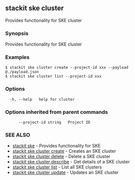 ## stackit ske cluster

Provides functionality for SKE cluster

### Synopsis

Provides functionality for SKE cluster

### Examples

```
$ stackit ske cluster create --project-id xxx --payload @./payload.json
$ stackit ske cluster list --project-id xxx
```

### Options

```
  -h, --help   help for cluster
```

### Options inherited from parent commands

```
      --project-id string   Project ID
```

### SEE ALSO

* [stackit ske](./stackit_ske.md)	 - Provides functionality for SKE
* [stackit ske cluster create](./stackit_ske_cluster_create.md)	 - Creates an SKE cluster
* [stackit ske cluster delete](./stackit_ske_cluster_delete.md)	 - Delete a SKE cluster
* [stackit ske cluster describe](./stackit_ske_cluster_describe.md)	 - Get details of a SKE cluster
* [stackit ske cluster list](./stackit_ske_cluster_list.md)	 - List all SKE clusters
* [stackit ske cluster update](./stackit_ske_cluster_update.md)	 - Updates an SKE cluster

